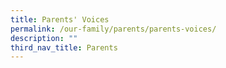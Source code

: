 ```yaml
---
title: Parents' Voices
permalink: /our-family/parents/parents-voices/
description: ""
third_nav_title: Parents
---
```


